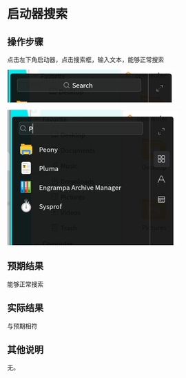 # 启动器搜索

## 操作步骤

点击左下角启动器，点击搜索框，输入文本，能够正常搜索

![使用启动器搜索-1](./img/使用启动器搜索-1.png)

![使用启动器搜索-2](./img/使用启动器搜索-2.png)

## 预期结果

能够正常搜索

## 实际结果


与预期相符

## 其他说明

无。

